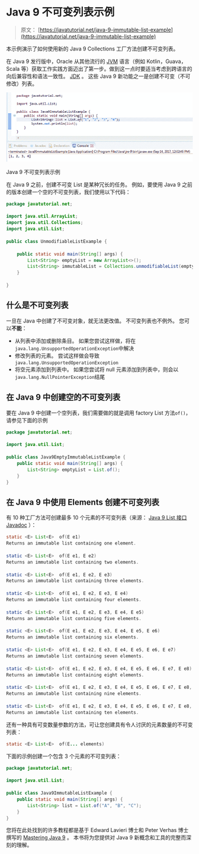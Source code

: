 # Java 9 不可变列表示例

> 原文： [https://javatutorial.net/java-9-immutable-list-example](https://javatutorial.net/java-9-immutable-list-example)

本示例演示了如何使用新的 Java 9 Collections 工厂方法创建不可变列表。

在 Java 9 发行版中，Oracle 从其他流行的 [JVM](https://javatutorial.net/jvm-explained) 语言（例如 Kotlin，Guava，Scala 等）获取工作实践方面迈出了第一步。做到这一点时要适当考虑到跨语言的向后兼容性和语法一致性。 [JDK](https://javatutorial.net/install-java-8-jdk-on-ubuntu) 。 这些 Java 9 新功能之一是创建不可变（不可修改）列表。

![Java 9 immutable list example](img/678fbeac976e926b3b4912652dc51b56.jpg)

Java 9 不可变列表示例

在 Java 9 之前，创建不可变 List 是某种冗长的任务。 例如，要使用 Java 9 之前的版本创建一个空的不可变列表，我们使用以下代码：

```java
package javatutorial.net;

import java.util.ArrayList;
import java.util.Collections;
import java.util.List;

public class UnmodifiableListExample {

	public static void main(String[] args) {
		List<String> emptyList = new ArrayList<>();
		List<String> immutableList = Collections.unmodifiableList(emptyList);
	}

}
```

## 什么是不可变列表

一旦在 Java 中创建了不可变对象，就无法更改值。 不可变列表也不例外。 您可以**不能**：

*   从列表中添加或删除条目。 如果您尝试这样做，将在`java.lang.UnsupportedOperationException`中解决
*   修改列表的元素。 尝试这样做会导致`java.lang.UnsupportedOperationException`
*   将空元素添加到列表中。 如果您尝试将 null 元素添加到列表中，则会以`java.lang.NullPointerException`结尾

## 在 Java 9 中创建空的不可变列表

要在 Java 9 中创建一个空列表，我们需要做的就是调用 factory List 方法`of()`，请参见下面的示例

```java
package javatutorial.net;

import java.util.List;

public class Java9EmptyImmutableListExample {
	public static void main(String[] args) {
		List<String> emptyList = List.of();
	}
}
```

## 在 Java 9 中使用 Elements 创建不可变列表

有 10 种工厂方法可创建最多 10 个元素的不可变列表（来源： [Java 9 List 接口 Javadoc](https://docs.oracle.com/javase/9/docs/api/java/util/List.html) ）：

```java
static <E> List<E>	of​(E e1)	
Returns an immutable list containing one element.

static <E> List<E>	of​(E e1, E e2)	
Returns an immutable list containing two elements.

static <E> List<E>	of​(E e1, E e2, E e3)	
Returns an immutable list containing three elements.

static <E> List<E>	of​(E e1, E e2, E e3, E e4)	
Returns an immutable list containing four elements.

static <E> List<E>	of​(E e1, E e2, E e3, E e4, E e5)	
Returns an immutable list containing five elements.

static <E> List<E>	of​(E e1, E e2, E e3, E e4, E e5, E e6)	
Returns an immutable list containing six elements.

static <E> List<E>	of​(E e1, E e2, E e3, E e4, E e5, E e6, E e7)	
Returns an immutable list containing seven elements.

static <E> List<E>	of​(E e1, E e2, E e3, E e4, E e5, E e6, E e7, E e8)	
Returns an immutable list containing eight elements.

static <E> List<E>	of​(E e1, E e2, E e3, E e4, E e5, E e6, E e7, E e8, E e9)	
Returns an immutable list containing nine elements.

static <E> List<E>	of​(E e1, E e2, E e3, E e4, E e5, E e6, E e7, E e8, E e9, E e10)	
Returns an immutable list containing ten elements.
```

还有一种具有可变数量参数的方法，可让您创建具有令人讨厌的元素数量的不可变列表：

```java
static <E> List<E>	of​(E... elements)
```

下面的示例创建一个包含 3 个元素的不可变列表：

```java
package javatutorial.net;

import java.util.List;

public class Java9ImmutableListExample {
	public static void main(String[] args) {
		List<String> list = List.of("A", "B", "C");
	}
}
```

您将在此处找到的许多教程都是基于 Edward Lavieri 博士和 Peter Verhas 博士撰写的 [Mastering Java 9](https://www.amazon.com/Mastering-Java-reactive-modular-concurrent/dp/1786468735/ref=sr_1_3?ie=UTF8&qid=1520921208&sr=8-3&keywords=mastering+java+9) 。 本书将为您提供对 Java 9 新概念和工具的完整而深刻的理解。